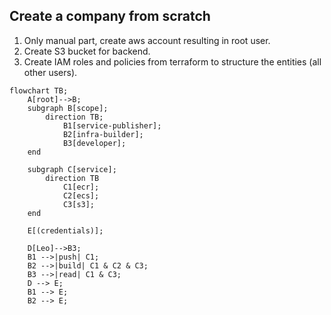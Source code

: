 ## Create a company from scratch
1. Only manual part, create aws account resulting in root user. 
2. Create S3 bucket for backend.
3. Create IAM roles and policies from terraform to structure the entities (all other users).

```mermaid
flowchart TB;
    A[root]-->B;
    subgraph B[scope];
        direction TB;
            B1[service-publisher];
            B2[infra-builder];
            B3[developer];
    end

    subgraph C[service];
        direction TB
            C1[ecr];
            C2[ecs];
            C3[s3];
    end

    E[(credentials)];

    D[Leo]-->B3;
    B1 -->|push| C1;
    B2 -->|build| C1 & C2 & C3;
    B3 -->|read| C1 & C3;
    D --> E;
    B1 --> E;
    B2 --> E;
    

```